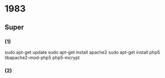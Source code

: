 # 1983
## Super
### (1)
sudo apt-get update
sudo apt-get install apache2
sudo apt-get install php5 libapache2-mod-php5 php5-mcrypt
### (2)

